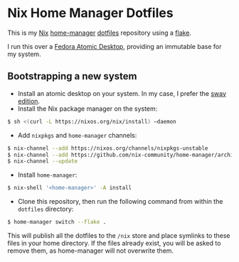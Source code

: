# Nix Home Manager Dotfiles

This is my [Nix](https://nixos.org/) [home-manager](https://github.com/nix-community/home-manager) [dotfiles](https://dotfiles.github.io/) repository using a [flake](https://nixos.wiki/wiki/Flakes).

I run this over a [Fedora Atomic Desktop](https://fedoraproject.org/atomic-desktops/), providing an immutable base for my system.

## Bootstrapping a new system

* Install an atomic desktop on your system. In my case, I prefer the [sway edition](https://fedoraproject.org/atomic-desktops/sway/).
* Install the Nix package manager on the system:

```bash
$ sh <(curl -L https://nixos.org/nix/install) –daemon
```

* Add `nixpkgs` and `home-manager` channels:

```bash
$ nix-channel --add https://nixos.org/channels/nixpkgs-unstable
$ nix-channel --add https://github.com/nix-community/home-manager/archive/master.tar.gz home-manager
$ nix-channel --update
```

* Install `home-manager`:

```bash
$ nix-shell '<home-manager>' -A install
```

* Clone this repository, then run the following command from within the `dotfiles` directory:

```bash
$ home-manager switch --flake .
```

This will publish all the dotfiles to the `/nix` store and place symlinks to these files in your home directory.
If the files already exist, you will be asked to remove them, as home-manager will not overwrite them.
